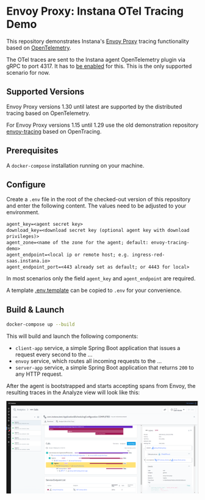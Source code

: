 # Envoy Proxy: Instana OTel Tracing Demo

This repository demonstrates Instana's [Envoy Proxy](https://www.envoyproxy.io/) tracing functionality
based on [OpenTelemetry](https://opentelemetry.io/docs/languages/cpp/).

The OTel traces are sent to the Instana agent OpenTelemetry plugin via gRPC to port 4317.
It has to
[be enabled](https://www.ibm.com/docs/en/instana-observability/current?topic=opentelemetry-sending-data-instana-agent)
for this. This is the only supported scenario for now.

## Supported Versions

Envoy Proxy versions 1.30 until latest are supported by the distributed tracing based on OpenTelemetry.

For Envoy Proxy versions 1.15 until 1.29 use the old demonstration repository
[envoy-tracing](https://github.com/instana/envoy-tracing) based on OpenTracing.

## Prerequisites

A `docker-compose` installation running on your machine.

## Configure

Create a `.env` file in the root of the checked-out version of this repository and enter the following content.
The values need to be adjusted to your environment.

```text
agent_key=<agent secret key>
download_key=<download secret key (optional agent key with download privileges)>
agent_zone=<name of the zone for the agent; default: envoy-tracing-demo>
agent_endpoint=<local ip or remote host; e.g. ingress-red-saas.instana.io>
agent_endpoint_port=<443 already set as default; or 4443 for local>
```

In most scenarios only the field `agent_key` and `agent_endpoint` are required.

A template [.env.template](.env.template) can be copied to `.env` for your convenience.

## Build & Launch

```bash
docker-compose up --build
```

This will build and launch the following components:
- `client-app` service, a simple Spring Boot application that issues a request every second to the ...
- `envoy` service, which routes all incoming requests to the ...
- `server-app` service, a simple Spring Boot application that returns `200` to any HTTP request.

After the agent is bootstrapped and starts accepting spans from Envoy, the resulting traces in the Analyze view will
look like this:

![Demo traces in the Analyze view](images/trace-view.png)
